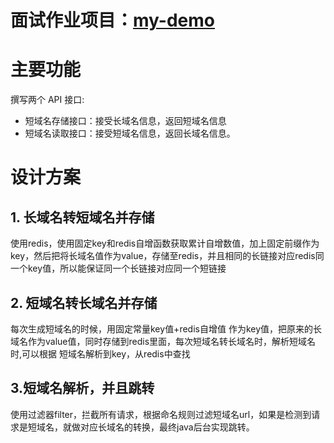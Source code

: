 # 面试作业项目：[my-demo](https://github.com/173951428/interview-assignments/tree/master/java/my-demo)
# 主要功能
撰写两个 API 接口:
* 短域名存储接口：接受长域名信息，返回短域名信息
* 短域名读取接口：接受短域名信息，返回长域名信息。
# 设计方案
## 1. 长域名转短域名并存储
使用redis，使用固定key和redis自增函数获取累计自增数值，加上固定前缀作为key，然后把将长域名值作为value，存储至redis，并且相同的长链接对应redis同一个key值，所以能保证同一个长链接对应同一个短链接

## 2. 短域名转长域名并存储
每次生成短域名的时候，用固定常量key值+redis自增值 作为key值，把原来的长域名作为value值，同时存储到redis里面，每次短域名转长域名时，解析短域名时,可以根据 短域名解析到key，从redis中查找

## 3.短域名解析，并且跳转
使用过滤器filter，拦截所有请求，根据命名规则过滤短域名url，如果是检测到请求是短域名，就做对应长域名的转换，最终java后台实现跳转。
